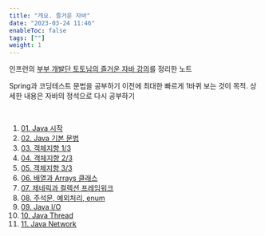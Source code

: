 ```yaml
---
title: "개요. 즐거운 자바"
date: "2023-03-24 11:46"
enableToc: false
tags: [""]
weight: 1
---
```


인프런의 <a href='https://www.inflearn.com/course/%EC%A6%90%EA%B1%B0%EC%9A%B4-%EC%9E%90%EB%B0%94' target='_blank'>부부 개발단 토토님의 즐거운 자바 강의</a>를 정리한 노트

Spring과 코딩테스트 문법을 공부하기 이전에 최대한 빠르게 1바퀴 보는 것이 목적. 상세한 내용은 자바의 정석으로 다시 공부하기

<br>

1. [01. Java 시작](brain/Lecture/pl/fun-java/fun-java01.md)
2. [02. Java 기본 문법](brain/Lecture/pl/fun-java/fun-java02.md)
3. [03. 객체지향 1/3](brain/Lecture/pl/fun-java/fun-java03.md)
4. [04. 객체지향 2/3](brain/Lecture/pl/fun-java/fun-java04.md)
5. [05. 객체지향 3/3](brain/Lecture/pl/fun-java/fun-java05.md)
6. [06. 배열과 Arrays 클래스](brain/Lecture/pl/fun-java/fun-java06.md)
7. [07. 제네릭과 컬렉션 프레임워크](brain/Lecture/pl/fun-java/fun-java07.md)
8. [08. 주석문, 예외처리, enum](brain/Lecture/pl/fun-java/fun-java08.md)
9. [09. Java I/O](brain/Lecture/pl/fun-java/fun-java09.md)
10. [10. Java Thread](brain/Lecture/pl/fun-java/fun-java10.md)
11. [11. Java Network](brain/Lecture/pl/fun-java/fun-java11.md)